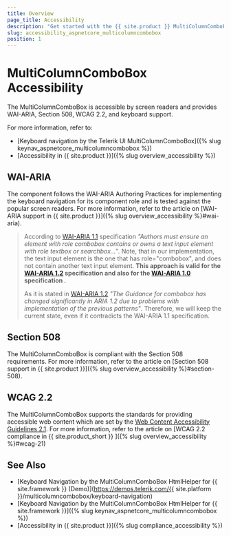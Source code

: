 ```yaml
---
title: Overview
page_title: Accessibility
description: "Get started with the {{ site.product }} MultiColumnComboBox and learn about its accessibility support for WAI-ARIA, Section 508, and WCAG 2.2."
slug: accessibility_aspnetcore_multicolumncombobox
position: 1
---
```


# MultiColumnComboBox Accessibility

The MultiColumnComboBox is accessible by screen readers and provides WAI-ARIA, Section 508, WCAG 2.2, and keyboard support.

For more information, refer to:
* [Keyboard navigation by the Telerik UI MultiColumnComboBox]({% slug keynav_aspnetcore_multicolumncombobox %})
* [Accessibility in {{ site.product }}]({% slug overview_accessibility %})

## WAI-ARIA

The component follows the WAI-ARIA Authoring Practices for implementing the keyboard navigation for its component role and is tested against the popular screen readers. For more information, refer to the article on [WAI-ARIA support in {{ site.product }}]({% slug overview_accessibility %}#wai-aria).

> According to [WAI-ARIA 1.1](https://www.w3.org/TR/wai-aria/#combobox) specification *"Authors must ensure an element with role combobox contains or owns a text input element with role textbox or searchbox..."*. Note, that in our implementation, the text input element is the one that has role="combobox", and does not contain another text input element. **This approach is valid for the [WAI-ARIA 1.2](https://www.w3.org/TR/wai-aria-1.2/#combobox) specification and also for the [WAI-ARIA 1.0](https://www.w3.org/TR/wai-aria/#combobox) specification .**
>
> As it is stated in [WAI-ARIA 1.2](https://www.w3.org/TR/wai-aria-1.2/#combobox) *"The Guidance for combobox has changed significantly in ARIA 1.2 due to problems with implementation of the previous patterns"*. Therefore, we will keep the current state, even if it contradicts the WAI-ARIA 1.1 specification.

## Section 508

The MultiColumnComboBox is compliant with the Section 508 requirements. For more information, refer to the article on [Section 508 support in {{ site.product }}]({% slug overview_accessibility %}#section-508).

## WCAG 2.2

The MultiColumnComboBox supports the standards for providing accessible web content which are set by the [Web Content Accessibility Guidelines 2.1](https://www.w3.org/TR/WCAG/). For more information, refer to the article on [WCAG 2.2 compliance in {{ site.product_short }} ]({% slug overview_accessibility %}#wcag-21)

## See Also

* [Keyboard Navigation by the MultiColumnComboBox HtmlHelper for {{ site.framework }} (Demo)](https://demos.telerik.com/{{ site.platform }}/multicolumncombobox/keyboard-navigation)
* [Keyboard Navigation by the MultiColumnComboBox HtmlHelper for {{ site.framework }}]({% slug keynav_aspnetcore_multicolumncombobox %})
* [Accessibility in {{ site.product }}]({% slug compliance_accessibility %})
